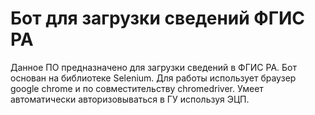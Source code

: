 
# Бот для загрузки сведений ФГИС РА


Данное ПО предназначено для загрузки сведений в ФГИС РА. Бот основан на библиотеке Selenium. Для работы использует браузер google chrome и по совместительству chromedriver. Умеет автоматически авторизовываться в ГУ используя ЭЦП. 
